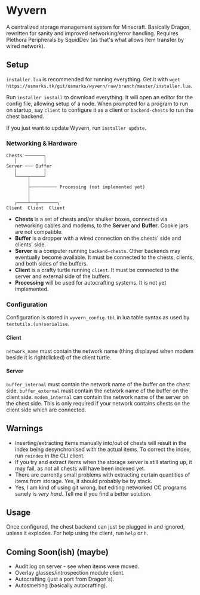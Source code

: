 # Wyvern
A centralized storage management system for Minecraft. Basically Dragon, rewritten for sanity and improved networking/error handling.
Requires Plethora Peripherals by SquidDev (as that's what allows item transfer by wired network).

## Setup
`installer.lua` is recommended for running everything.
Get it with `wget https://osmarks.tk/git/osmarks/wyvern/raw/branch/master/installer.lua`.

Run `installer install` to download everything. It will open an editor for the config file, allowing setup of a node.
When prompted for a program to run on startup, say `client` to configure it as a client or `backend-chests` to run the chest backend.

If you just want to update Wyvern, run `installer update`.

### Networking & Hardware

```
Chests ───────┐
   │          │
Server ─── Buffer
   │          │
   └────┬─────┘
        │
        ├────────── Processing (not implemented yet)
        │
        │
   ┌────┴──┬───────┐
Client  Client  Client
```
* **Chests** is a set of chests and/or shulker boxes, connected via networking cables and modems, to the **Server** and **Buffer**. Cookie jars are not compatible.
* **Buffer** is a dropper with a wired connection on the chests' side and clients' side.
* **Server** is a computer running `backend-chests`. Other backends may eventually become available. It must be connected to the chests, clients, and both sides of the buffers.
* **Client** is a crafty turtle running `client`. It must be connected to the server and external side of the buffers.
* **Processing** will be used for autocrafting systems. It is not yet implemented.

### Configuration
Configuration is stored in `wyvern_config.tbl` in lua table syntax as used by `textutils.(un)serialise`.

#### Client
`network_name` must contain the network name (thing displayed when modem beside it is rightclicked) of the client turtle.

#### Server
`buffer_internal` must contain the network name of the buffer on the chest side.
`buffer_external` must contain the network name of the buffer on the client side.
`modem_internal` can contain the network name of the server on the chest side. This is only required if your network contains chests on the client side which are connected.

## Warnings
* Inserting/extracting items manually into/out of chests will result in the index being desynchronised with the actual items. To correct the index, run `reindex` in the CLI client.
* If you try and extract items when the storage server is still starting up, it may fail, as not all chests will have been indexed yet.
* There are currently small problems with extracting certain quantities of items from storage. Yes, it should probably be by stack.
* Yes, I am kind of using git wrong, but editing networked CC programs sanely is *very hard*. Tell me if you find a better solution.

## Usage
Once configured, the chest backend can just be plugged in and ignored, unless it explodes.
For help using the client, run `help` or `h`.

## Coming Soon(ish) (maybe)
* Audit log on server - see when items were moved.
* Overlay glasses/introspection module client.
* Autocrafting (just a port from Dragon's).
* Autosmelting (basically autocrafting).